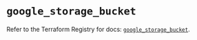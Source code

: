 # `google_storage_bucket`

Refer to the Terraform Registry for docs: [`google_storage_bucket`](https://registry.terraform.io/providers/hashicorp/google-beta/6.11.0/docs/resources/google_storage_bucket).
